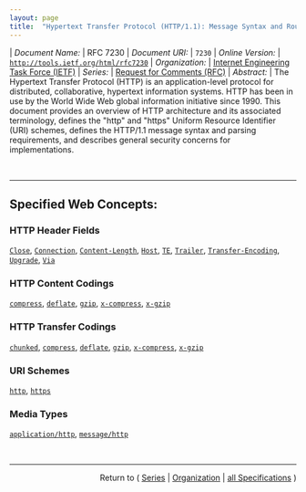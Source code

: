 ```yaml
---
layout: page
title:  "Hypertext Transfer Protocol (HTTP/1.1): Message Syntax and Routing"
---
```


| *Document Name:* | RFC 7230
| *Document URI:* | `7230`
| *Online Version:* | [`http://tools.ietf.org/html/rfc7230`](http://tools.ietf.org/html/rfc7230)
| *Organization:* | [Internet Engineering Task Force (IETF)](..  "List of specification series by this organization")
| *Series:* | [Request for Comments (RFC)](.  "List of specifications in this series")
| *Abstract:* | The Hypertext Transfer Protocol (HTTP) is an application-level protocol for distributed, collaborative, hypertext information systems. HTTP has been in use by the World Wide Web global information initiative since 1990. This document provides an overview of HTTP architecture and its associated terminology, defines the "http" and "https" Uniform Resource Identifier (URI) schemes, defines the HTTP/1.1 message syntax and parsing requirements, and describes general security concerns for implementations.

<br/>
<hr/>

## Specified Web Concepts:

### HTTP Header Fields

[`Close`](/concepts/http-header/Close "The header field-name &#34;Close&#34; has been registered as &#34;reserved&#34;, since using that name as an HTTP header field might conflict with the &#34;close&#34; connection option of the Connection header field."), [`Connection`](/concepts/http-header/Connection "The &#34;Connection&#34; header field allows the sender to indicate desired control options for the current connection. In order to avoid confusing downstream recipients, a proxy or gateway MUST remove or replace any received connection options before forwarding the message."), [`Content-Length`](/concepts/http-header/Content-Length "When a message does not have a Transfer-Encoding header field, a Content-Length header field can provide the anticipated size, as a decimal number of octets, for a potential payload body. For messages that do include a payload body, the Content-Length field-value provides the framing information necessary for determining where the body (and message) ends. For messages that do not include a payload body, the Content-Length indicates the size of the selected representation (Section 3 of [Part2])."), [`Host`](/concepts/http-header/Host "The &#34;Host&#34; header field in a request provides the host and port information from the target URI, enabling the origin server to distinguish among resources while servicing requests for multiple host names on a single IP address."), [`TE`](/concepts/http-header/TE "The &#34;TE&#34; header field in a request indicates what transfer codings, besides chunked, the client is willing to accept in response, and whether or not the client is willing to accept trailer fields in a chunked transfer coding."), [`Trailer`](/concepts/http-header/Trailer "When a message includes a message body encoded with the chunked transfer coding and the sender desires to send metadata in the form of trailer fields at the end of the message, the sender SHOULD generate a Trailer header field before the message body to indicate which fields will be present in the trailers."), [`Transfer-Encoding`](/concepts/http-header/Transfer-Encoding "The Transfer-Encoding header field lists the transfer coding names corresponding to the sequence of transfer codings that have been (or will be) applied to the payload body in order to form the message body."), [`Upgrade`](/concepts/http-header/Upgrade "The &#34;Upgrade&#34; header field is intended to provide a simple mechanism for transitioning from HTTP/1.1 to some other protocol on the same connection. A client MAY send a list of protocols in the Upgrade header field of a request to invite the server to switch to one or more of those protocols, in order of descending preference, before sending the final response."), [`Via`](/concepts/http-header/Via "The &#34;Via&#34; header field indicates the presence of intermediate protocols and recipients between the user agent and the server (on requests) or between the origin server and the client (on responses), similar to the &#34;Received&#34; header field in email (Section 3.6.7 of RFC 5322). Via can be used for tracking message forwards, avoiding request loops, and identifying the protocol capabilities of senders along the request/response chain.")

### HTTP Content Codings

[`compress`](/concepts/http-content-coding/compress "The &#34;compress&#34; coding is an adaptive Lempel-Ziv-Welch (LZW) coding that is commonly produced by the UNIX file compression program &#34;compress&#34;. A recipient SHOULD consider &#34;x-compress&#34; to be equivalent to &#34;compress&#34;."), [`deflate`](/concepts/http-content-coding/deflate "The &#34;deflate&#34; coding is a &#34;zlib&#34; data format containing a &#34;deflate&#34; compressed data stream that uses a combination of the Lempel-Ziv (LZ77) compression algorithm and Huffman coding."), [`gzip`](/concepts/http-content-coding/gzip "The &#34;gzip&#34; coding is an LZ77 coding with a 32-bit Cyclic Redundancy Check (CRC) that is commonly produced by the gzip file compression program. A recipient SHOULD consider &#34;x-gzip&#34; to be equivalent to &#34;gzip&#34;."), [`x-compress`](/concepts/http-content-coding/x-compress "The &#34;compress&#34; coding is an adaptive Lempel-Ziv-Welch (LZW) coding that is commonly produced by the UNIX file compression program &#34;compress&#34;. A recipient SHOULD consider &#34;x-compress&#34; to be equivalent to &#34;compress&#34;."), [`x-gzip`](/concepts/http-content-coding/x-gzip "The &#34;gzip&#34; coding is an LZ77 coding with a 32-bit Cyclic Redundancy Check (CRC) that is commonly produced by the gzip file compression program. A recipient SHOULD consider &#34;x-gzip&#34; to be equivalent to &#34;gzip&#34;.")

### HTTP Transfer Codings

[`chunked`](/concepts/http-transfer-coding/chunked "The chunked transfer coding wraps the payload body in order to transfer it as a series of chunks, each with its own size indicator, followed by an OPTIONAL trailer containing header fields.  Chunked enables content streams of unknown size to be transferred as a sequence of length-delimited buffers, which enables the sender to retain connection persistence and the recipient to know when it has received the entire message."), [`compress`](/concepts/http-transfer-coding/compress "The &#34;compress&#34; coding is an adaptive Lempel-Ziv-Welch (LZW) coding that is commonly produced by the UNIX file compression program &#34;compress&#34;. A recipient SHOULD consider &#34;x-compress&#34; to be equivalent to &#34;compress&#34;."), [`deflate`](/concepts/http-transfer-coding/deflate "The &#34;deflate&#34; coding is a &#34;zlib&#34; data format containing a &#34;deflate&#34; compressed data stream that uses a combination of the Lempel-Ziv (LZ77) compression algorithm and Huffman coding."), [`gzip`](/concepts/http-transfer-coding/gzip "The &#34;gzip&#34; coding is an LZ77 coding with a 32-bit Cyclic Redundancy Check (CRC) that is commonly produced by the gzip file compression program. A recipient SHOULD consider &#34;x-gzip&#34; to be equivalent to &#34;gzip&#34;."), [`x-compress`](/concepts/http-transfer-coding/x-compress "The &#34;compress&#34; coding is an adaptive Lempel-Ziv-Welch (LZW) coding that is commonly produced by the UNIX file compression program &#34;compress&#34;. A recipient SHOULD consider &#34;x-compress&#34; to be equivalent to &#34;compress&#34;."), [`x-gzip`](/concepts/http-transfer-coding/x-gzip "The &#34;gzip&#34; coding is an LZ77 coding with a 32-bit Cyclic Redundancy Check (CRC) that is commonly produced by the gzip file compression program. A recipient SHOULD consider &#34;x-gzip&#34; to be equivalent to &#34;gzip&#34;.")

### URI Schemes

[`http`](/concepts/uri-scheme/http "The &#34;http&#34; URI scheme is hereby defined for the purpose of minting identifiers according to their association with the hierarchical namespace governed by a potential HTTP origin server listening for TCP connections on a given port."), [`https`](/concepts/uri-scheme/https "The &#34;https&#34; URI scheme is hereby defined for the purpose of minting identifiers according to their association with the hierarchical namespace governed by a potential HTTP origin server listening to a given TCP port for TLS-secured connections.")

### Media Types

[`application/http`](/concepts/media-type/application/http "The application/http type can be used to enclose a pipeline of one or more HTTP request or response messages (not intermixed)."), [`message/http`](/concepts/media-type/message/http "The message/http type can be used to enclose a single HTTP request or response message, provided that it obeys the MIME restrictions for all &#34;message&#34; types regarding line length and encodings.")



<br/>
<hr/>

<p style="text-align: right">Return to ( <a href="./">Series</a> | <a href="../">Organization</a> | <a href="../../">all Specifications</a> )</p>